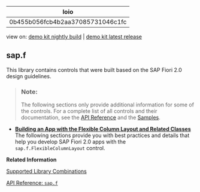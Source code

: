 <!-- loio0b455b056fcb4b2aa37085731046c1fc -->

| loio |
| -----|
| 0b455b056fcb4b2aa37085731046c1fc |

<div id="loio">

view on: [demo kit nightly build](https://sdk.openui5.org/nightly/#/topic/0b455b056fcb4b2aa37085731046c1fc) | [demo kit latest release](https://sdk.openui5.org/topic/0b455b056fcb4b2aa37085731046c1fc)</div>

## sap.f

This library contains controls that were built based on the SAP Fiori 2.0 design guidelines.

> ### Note:  
> The following sections only provide additional information for some of the controls. For a complete list of all controls and their documentation, see the [API Reference](https://sdk.openui5.org/api) and the [Samples](https://sdk.openui5.org/controls). 

-   **[Building an App with the Flexible Column Layout and Related Classes](Building_an_App_with_the_Flexible_Column_Layout_and_Related_Classes_59a0e11.md "The following sections provide you with best practices and details that help you develop
		SAP Fiori 2.0 apps with the sap.f.FlexibleColumnLayout control.")**  
The following sections provide you with best practices and details that help you develop SAP Fiori 2.0 apps with the `sap.f.FlexibleColumnLayout` control.

**Related Information**  


[Supported Library Combinations](Supported_Library_Combinations_363cd16.md "OpenUI5 provides a set of JavaScript and CSS libraries, which can be combined in an application using the combinations that are supported.")

[API Reference: `sap.f`](https://sdk.openui5.org/api/sap.f)

